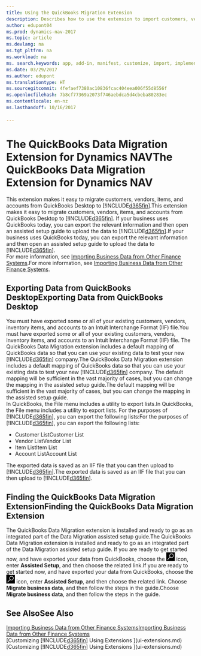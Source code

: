 ```yaml
---
title: Using the QuickBooks Migration Extension
description: Describes how to use the extension to import customers, vendors, items, and accounts from QuickBooks Desktop to Dynamics NAV.
author: edupont04
ms.prod: dynamics-nav-2017
ms.topic: article
ms.devlang: na
ms.tgt_pltfrm: na
ms.workload: na
ms. search.keywords: app, add-in, manifest, customize, import, implement
ms.date: 03/29/2017
ms.author: edupont
ms.translationtype: HT
ms.sourcegitcommit: 4fefaef7380ac10836fcac404eea006f55d8556f
ms.openlocfilehash: 7b8cf77369a2073f746aebdca5d4cbeba80283ec
ms.contentlocale: en-nz
ms.lasthandoff: 10/16/2017

---
```

# <a name="the-quickbooks-data-migration-extension-for-dynamics-nav"></a><span data-ttu-id="126d3-103">The QuickBooks Data Migration Extension for Dynamics NAV</span><span class="sxs-lookup"><span data-stu-id="126d3-103">The QuickBooks Data Migration Extension for Dynamics NAV</span></span>
<span data-ttu-id="126d3-104">This extension makes it easy to migrate customers, vendors, items, and accounts from QuickBooks Desktop to [!INCLUDE[d365fin](includes/d365fin_md.md)].</span><span class="sxs-lookup"><span data-stu-id="126d3-104">This extension makes it easy to migrate customers, vendors, items, and accounts from QuickBooks Desktop to [!INCLUDE[d365fin](includes/d365fin_md.md)].</span></span> <span data-ttu-id="126d3-105">If your business uses QuickBooks today, you can export the relevant information and then open an assisted setup guide to upload the data to [!INCLUDE[d365fin](includes/d365fin_md.md)].</span><span class="sxs-lookup"><span data-stu-id="126d3-105">If your business uses QuickBooks today, you can export the relevant information and then open an assisted setup guide to upload the data to [!INCLUDE[d365fin](includes/d365fin_md.md)].</span></span>  
<span data-ttu-id="126d3-106">For more information, see [Importing Business Data from Other Finance Systems](upload-data.md).</span><span class="sxs-lookup"><span data-stu-id="126d3-106">For more information, see [Importing Business Data from Other Finance Systems](upload-data.md).</span></span>

## <a name="exporting-data-from-quickbooks-desktop"></a><span data-ttu-id="126d3-107">Exporting Data from QuickBooks Desktop</span><span class="sxs-lookup"><span data-stu-id="126d3-107">Exporting Data from QuickBooks Desktop</span></span>
<span data-ttu-id="126d3-108">You must have exported some or all of your existing customers, vendors, inventory items, and accounts to an Intuit Interchange Format (IIF) file.</span><span class="sxs-lookup"><span data-stu-id="126d3-108">You must have exported some or all of your existing customers, vendors, inventory items, and accounts to an Intuit Interchange Format (IIF) file.</span></span> <span data-ttu-id="126d3-109">The QuickBooks Data Migration extension includes a default mapping of QuickBooks data so that you can use your existing data to test your new [!INCLUDE[d365fin](includes/d365fin_md.md)] company.</span><span class="sxs-lookup"><span data-stu-id="126d3-109">The QuickBooks Data Migration extension includes a default mapping of QuickBooks data so that you can use your existing data to test your new [!INCLUDE[d365fin](includes/d365fin_md.md)] company.</span></span> <span data-ttu-id="126d3-110">The default mapping will be sufficient in the vast majority of cases, but you can change the mapping in the assisted setup guide.</span><span class="sxs-lookup"><span data-stu-id="126d3-110">The default mapping will be sufficient in the vast majority of cases, but you can change the mapping in the assisted setup guide.</span></span>  
<span data-ttu-id="126d3-111">In QuickBooks, the File menu includes a utility to export lists.</span><span class="sxs-lookup"><span data-stu-id="126d3-111">In QuickBooks, the File menu includes a utility to export lists.</span></span> <span data-ttu-id="126d3-112">For the purposes of [!INCLUDE[d365fin](includes/d365fin_md.md)], you can export the following lists:</span><span class="sxs-lookup"><span data-stu-id="126d3-112">For the purposes of [!INCLUDE[d365fin](includes/d365fin_md.md)], you can export the following lists:</span></span>

* <span data-ttu-id="126d3-113">Customer List</span><span class="sxs-lookup"><span data-stu-id="126d3-113">Customer List</span></span>  
* <span data-ttu-id="126d3-114">Vendor List</span><span class="sxs-lookup"><span data-stu-id="126d3-114">Vendor List</span></span>  
* <span data-ttu-id="126d3-115">Item List</span><span class="sxs-lookup"><span data-stu-id="126d3-115">Item List</span></span>  
* <span data-ttu-id="126d3-116">Account List</span><span class="sxs-lookup"><span data-stu-id="126d3-116">Account List</span></span>  

<span data-ttu-id="126d3-117">The exported data is saved as an IIF file that you can then upload to [!INCLUDE[d365fin](includes/d365fin_md.md)].</span><span class="sxs-lookup"><span data-stu-id="126d3-117">The exported data is saved as an IIF file that you can then upload to [!INCLUDE[d365fin](includes/d365fin_md.md)].</span></span>

## <a name="finding-the-quickbooks-data-migration-extension"></a><span data-ttu-id="126d3-118">Finding the QuickBooks Data Migration Extension</span><span class="sxs-lookup"><span data-stu-id="126d3-118">Finding the QuickBooks Data Migration Extension</span></span>
<span data-ttu-id="126d3-119">The QuickBooks Data Migration extension is installed and ready to go as an integrated part of the Data Migration assisted setup guide.</span><span class="sxs-lookup"><span data-stu-id="126d3-119">The QuickBooks Data Migration extension is installed and ready to go as an integrated part of the Data Migration assisted setup guide.</span></span> <span data-ttu-id="126d3-120">If you are ready to get started now, and have exported your data from QuickBooks, choose the ![Search for Page or Report](media/ui-search/search_small.png "Search for Page or Report icon") icon, enter **Assisted Setup**, and then choose the related link.</span><span class="sxs-lookup"><span data-stu-id="126d3-120">If you are ready to get started now, and have exported your data from QuickBooks, choose the ![Search for Page or Report](media/ui-search/search_small.png "Search for Page or Report icon") icon, enter **Assisted Setup**, and then choose the related link.</span></span> <span data-ttu-id="126d3-121">Choose **Migrate business data**, and then follow the steps in the guide.</span><span class="sxs-lookup"><span data-stu-id="126d3-121">Choose **Migrate business data**, and then follow the steps in the guide.</span></span>  

## <a name="see-also"></a><span data-ttu-id="126d3-122">See Also</span><span class="sxs-lookup"><span data-stu-id="126d3-122">See Also</span></span>
[<span data-ttu-id="126d3-123">Importing Business Data from Other Finance Systems</span><span class="sxs-lookup"><span data-stu-id="126d3-123">Importing Business Data from Other Finance Systems</span></span>](upload-data.md)  
<span data-ttu-id="126d3-124">[Customizing [!INCLUDE[d365fin](includes/d365fin_md.md)] Using Extensions ](ui-extensions.md)</span><span class="sxs-lookup"><span data-stu-id="126d3-124">[Customizing [!INCLUDE[d365fin](includes/d365fin_md.md)] Using Extensions ](ui-extensions.md)</span></span>  

